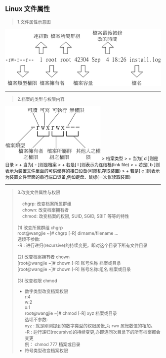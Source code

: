 ## Linux 文件属性
> 1.文件属性示意图<br>  
  <img src="img/directory.png" style="background-color: #fff"/>

---

> 2.档案的类型与权限内容<br> 
  <img src="img/powers.png" style="background-color: #fff"/>  
> 档案类型
> + 当为[ d ]则是目录
> + 当为[ - ]则是档案
> + 若是[ l ]则表示为连结档(link file)
> + 若是[ b ]则表示为装置文件里面的可供储存的接口设备(可随机存取装置)
> + 若是[ c ]则表示为装置文件里面的串行端口讴备,例如键盘、鼠标(一次怅读取装置) 

---

> 3.改变文件属性与权限  
  <br>&nbsp;&nbsp;&nbsp;&nbsp;chgrp: 改变档案所属群组
  <br>&nbsp;&nbsp;&nbsp;&nbsp;chown: 改变档案拥有者
  <br>&nbsp;&nbsp;&nbsp;&nbsp;chmod: 改变档案的权限, SUID, SGID, SBIT 等等的特性
  <br><br>
  (1) 改变所属群组 chgrp  
    root@wangjie ~]# chgrp [-R] dirname/filename ...  
    选顷不参数:  
    -R : 进行递归(recursive)的持续变更，即对这个目录下所有文件目录<br>  
  (2) 改变档案拥有者 chown  
    [root@wangjie ~]# chown [-R] 账号名称 档案或目彔  
    [root@wangjie ~]# chown [-R] 账号名称:组名 档案或目彔<br>  
  (3) 改变权限  chmod  
>  + 数字类型改变档案权限  
    r:4  
    w:2  
    x:1  
    root@wangjie ~]# chmod [-R] xyz 档案或目录  
    选顷不参数:  
    xyz : 就是刚刚提到的数字类型的权限属怅,为 rwx 属怅数值的相加。  
    -R : 迚行递归(recursive)的持续变更,亦即连同次目彔下的所有档案都会变更  
    例： chmod 777 档案或目录 
> + 符号类型改变档案权限
    

